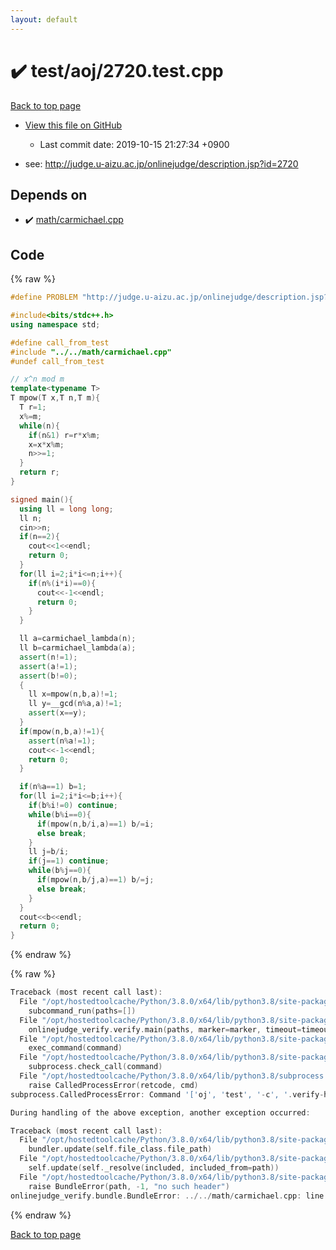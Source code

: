 ```yaml
---
layout: default
---
```


<!-- mathjax config similar to math.stackexchange -->
<script type="text/javascript" async
  src="https://cdnjs.cloudflare.com/ajax/libs/mathjax/2.7.5/MathJax.js?config=TeX-MML-AM_CHTML">
</script>
<script type="text/x-mathjax-config">
  MathJax.Hub.Config({
    TeX: { equationNumbers: { autoNumber: "AMS" }},
    tex2jax: {
      inlineMath: [ ['$','$'] ],
      processEscapes: true
    },
    "HTML-CSS": { matchFontHeight: false },
    displayAlign: "left",
    displayIndent: "2em"
  });
</script>

<script type="text/javascript" src="https://cdnjs.cloudflare.com/ajax/libs/jquery/3.4.1/jquery.min.js"></script>
<script src="https://cdn.jsdelivr.net/npm/jquery-balloon-js@1.1.2/jquery.balloon.min.js" integrity="sha256-ZEYs9VrgAeNuPvs15E39OsyOJaIkXEEt10fzxJ20+2I=" crossorigin="anonymous"></script>
<script type="text/javascript" src="../../../assets/js/copy-button.js"></script>
<link rel="stylesheet" href="../../../assets/css/copy-button.css" />


# :heavy_check_mark: test/aoj/2720.test.cpp

<a href="../../../index.html">Back to top page</a>

* <a href="{{ site.github.repository_url }}/blob/master/test/aoj/2720.test.cpp">View this file on GitHub</a>
    - Last commit date: 2019-10-15 21:27:34 +0900


* see: <a href="http://judge.u-aizu.ac.jp/onlinejudge/description.jsp?id=2720">http://judge.u-aizu.ac.jp/onlinejudge/description.jsp?id=2720</a>


## Depends on

* :heavy_check_mark: <a href="../../../library/math/carmichael.cpp.html">math/carmichael.cpp</a>


## Code

<a id="unbundled"></a>
{% raw %}
```cpp
#define PROBLEM "http://judge.u-aizu.ac.jp/onlinejudge/description.jsp?id=2720"

#include<bits/stdc++.h>
using namespace std;

#define call_from_test
#include "../../math/carmichael.cpp"
#undef call_from_test

// x^n mod m
template<typename T>
T mpow(T x,T n,T m){
  T r=1;
  x%=m;
  while(n){
    if(n&1) r=r*x%m;
    x=x*x%m;
    n>>=1;
  }
  return r;
}

signed main(){
  using ll = long long;
  ll n;
  cin>>n;
  if(n==2){
    cout<<1<<endl;
    return 0;
  }
  for(ll i=2;i*i<=n;i++){
    if(n%(i*i)==0){
      cout<<-1<<endl;
      return 0;
    }
  }

  ll a=carmichael_lambda(n);
  ll b=carmichael_lambda(a);
  assert(n!=1);
  assert(a!=1);
  assert(b!=0);
  {
    ll x=mpow(n,b,a)!=1;
    ll y=__gcd(n%a,a)!=1;
    assert(x==y);
  }
  if(mpow(n,b,a)!=1){
    assert(n%a!=1);
    cout<<-1<<endl;
    return 0;
  }

  if(n%a==1) b=1;
  for(ll i=2;i*i<=b;i++){
    if(b%i!=0) continue;
    while(b%i==0){
      if(mpow(n,b/i,a)==1) b/=i;
      else break;
    }
    ll j=b/i;
    if(j==1) continue;
    while(b%j==0){
      if(mpow(n,b/j,a)==1) b/=j;
      else break;
    }
  }
  cout<<b<<endl;
  return 0;
}

```
{% endraw %}

<a id="bundled"></a>
{% raw %}
```cpp
Traceback (most recent call last):
  File "/opt/hostedtoolcache/Python/3.8.0/x64/lib/python3.8/site-packages/onlinejudge_verify/main.py", line 173, in main
    subcommand_run(paths=[])
  File "/opt/hostedtoolcache/Python/3.8.0/x64/lib/python3.8/site-packages/onlinejudge_verify/main.py", line 70, in subcommand_run
    onlinejudge_verify.verify.main(paths, marker=marker, timeout=timeout)
  File "/opt/hostedtoolcache/Python/3.8.0/x64/lib/python3.8/site-packages/onlinejudge_verify/verify.py", line 87, in main
    exec_command(command)
  File "/opt/hostedtoolcache/Python/3.8.0/x64/lib/python3.8/site-packages/onlinejudge_verify/verify.py", line 26, in exec_command
    subprocess.check_call(command)
  File "/opt/hostedtoolcache/Python/3.8.0/x64/lib/python3.8/subprocess.py", line 364, in check_call
    raise CalledProcessError(retcode, cmd)
subprocess.CalledProcessError: Command '['oj', 'test', '-c', '.verify-helper/cache/c36a49005ac83bc17634badc8dd1bcb9/a.out', '-d', '.verify-helper/cache/c36a49005ac83bc17634badc8dd1bcb9/test', '-e', '\'"1e-8"\'']' returned non-zero exit status 2.

During handling of the above exception, another exception occurred:

Traceback (most recent call last):
  File "/opt/hostedtoolcache/Python/3.8.0/x64/lib/python3.8/site-packages/onlinejudge_verify/docs.py", line 345, in write_contents
    bundler.update(self.file_class.file_path)
  File "/opt/hostedtoolcache/Python/3.8.0/x64/lib/python3.8/site-packages/onlinejudge_verify/bundle.py", line 156, in update
    self.update(self._resolve(included, included_from=path))
  File "/opt/hostedtoolcache/Python/3.8.0/x64/lib/python3.8/site-packages/onlinejudge_verify/bundle.py", line 54, in _resolve
    raise BundleError(path, -1, "no such header")
onlinejudge_verify.bundle.BundleError: ../../math/carmichael.cpp: line -1: no such header

```
{% endraw %}

<a href="../../../index.html">Back to top page</a>

